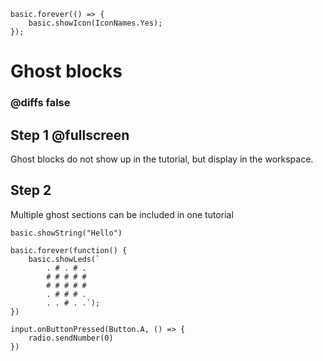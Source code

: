 ```ghost
basic.forever(() => {
    basic.showIcon(IconNames.Yes);
});
```

# Ghost blocks

### @diffs false
## Step 1 @fullscreen

Ghost blocks do not show up in the tutorial, but display in the workspace.

## Step 2

Multiple ghost sections can be included in one tutorial

```blocks
basic.showString("Hello")
```


```ghost
basic.forever(function() {
    basic.showLeds(`
        . # . # .
        # # # # #
        # # # # #
        . # # # .
        . . # . .`);
})

```

```ghost
input.onButtonPressed(Button.A, () => {
    radio.sendNumber(0)
})

```